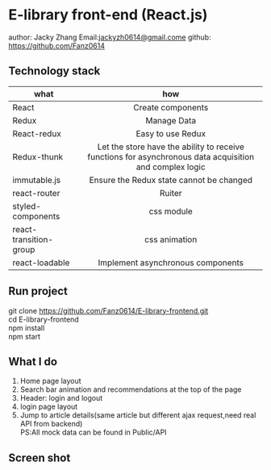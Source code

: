 E-library front-end (React.js)
====
author: Jacky Zhang  Email:jackyzh0614@gmail.come  github: https://github.com/Fanz0614

Technology stack
----------

| what   | how   |
| ---------- | :-----------:  | 
| React    | Create components    |
| Redux     | Manage Data    |
| React-redux     | Easy to use Redux     |
| Redux-thunk     | Let the store have the ability to receive functions for asynchronous data acquisition and complex logic     |
| immutable.js     | Ensure the Redux state cannot be changed    |
| react-router    | Ruiter    |
| styled-components    | css module    |
| react-transition-group    | css animation     |
| react-loadable     | Implement asynchronous components     |

Run project
-----------
git clone https://github.com/Fanz0614/E-library-frontend.git <br>
cd E-library-frontend <br>
npm install <br>
npm start <br>

What I do 
---------
1. Home page layout 
2. Search bar animation and recommendations at the top of the page
3. Header: login and logout
4. login page layout
5. Jump to article details(same article but different ajax request,need real API from backend)<br>
PS:All mock data can be found in Public/API

Screen shot
-----------

